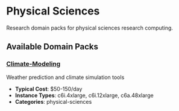 # Physical Sciences

Research domain packs for physical sciences research computing.

## Available Domain Packs

### [Climate-Modeling](climate-modeling.md)

Weather prediction and climate simulation tools

- **Typical Cost**: $50-150/day
- **Instance Types**: c6i.4xlarge, c6i.12xlarge, c6a.48xlarge
- **Categories**: physical-sciences
